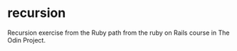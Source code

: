 # recursion
Recursion exercise from the Ruby path from the ruby on Rails course in The Odin Project.
